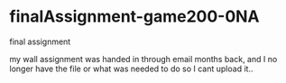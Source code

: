 # finalAssignment-game200-0NA
final assignment

my wall assignment was handed in through email months back, and I no longer have the file or what was needed to do 
so I cant upload it..
